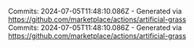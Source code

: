 Commits: 2024-07-05T11:48:10.086Z - Generated via https://github.com/marketplace/actions/artificial-grass
<br>
Commits: 2024-07-05T11:48:10.086Z - Generated via https://github.com/marketplace/actions/artificial-grass
<br>
